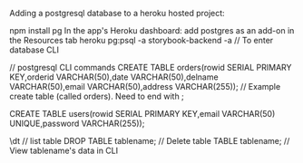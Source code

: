 Adding a postgresql database to a heroku hosted project:

npm install pg
In the app's Heroku dashboard: add postgres as an add-on in the Resources tab
heroku pg:psql -a storybook-backend -a <app-name> // To enter database CLI

// postgresql CLI commands
CREATE TABLE orders(rowid SERIAL PRIMARY KEY,orderid VARCHAR(50),date VARCHAR(50),delname VARCHAR(50),email VARCHAR(50),address VARCHAR(255)); // Example create table (called orders). Need to end with ;

CREATE TABLE users(rowid SERIAL PRIMARY KEY,email VARCHAR(50) UNIQUE,password VARCHAR(255));

\dt // list table
DROP TABLE tablename; // Delete table
TABLE tablename; // View tablename's data in CLI
